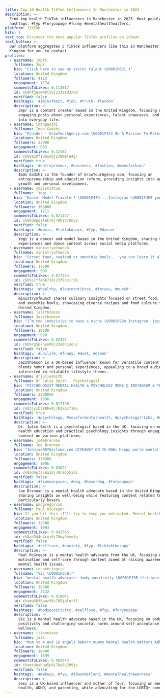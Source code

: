 ```yaml
---
title: Top 10 Health TikTok Influencers In Manchester in 2023
description: >-
  Find top health TikTok influencers in Manchester in 2023. Most popular
  hashtags: #fyp #foryoupage #funny #mentalhealthmatters.
platform: TikTok
hits: 5
text_top: Discover the most popular TikTok profiles on inBeat.
text_bottom: >-
  Our platform aggregates 5 TikTok influencers like this in Manchester, United
  Kingdom for you to contact.
profiles:
  - username: jmpr5
    fullname: Jmpr
    bio: "Click here to see my secret talent \U0001F631 ⬇️"
    location: United Kingdom
    followers: 4113
    engagement: 1774
    commentsToLikes: 0.113617
    id: ckdhfgecwxbti0j2339id3xb8
    verified: false
    hashtags: '#imjustbait, #job, #truth, #london'
    description: >-
      Jmpr is a content creator based in the United Kingdom, focusing on
      engaging posts about personal experiences, talent showcases, and insights
      into everyday life.
  - username: imangadzhi
    fullname: Iman Gadzhi
    bio: "Founder - GrowYourAgency.com \U0001F433 On A Mission To Reform The Education System \U0001F4DA"
    location: United Kingdom
    followers: 22900
    engagement: 882
    commentsToLikes: 0.12162
    id: ckb9a10f1unud0j238mela4g7
    verified: true
    hashtags: '#entrepreneur, #business, #fashion, #mensfashion'
    description: >-
      Iman Gadzhi is the founder of GrowYourAgency.com, focusing on
      entrepreneurship and education reform, providing insights into agency
      growth and personal development.
  - username: yogismithua
    fullname: 'Yogi '
    bio: "Dancer Model Traveler! \U0001F47D... Instagram \U0001F4F8 yogismithua \U0001F1EC\U0001F1E7 \U0001F1EF\U0001F1F2"
    location: United Kingdom
    followers: 366800
    engagement: 1211
    commentsToLikes: 0.021437
    id: ck9kd9pqztak70j78hjb76ky2
    verified: false
    hashtags: '#music, #tiktokdance, #fyp, #dancer'
    description: >-
      Yogi is a dancer and model based in the United Kingdom, sharing travel
      experiences and dance content across social media platforms.
  - username: ministryofmunch
    fullname: ministryofmunch
    bio: "Street food, seafood or smoothie bowls... you can learn it all here!\U0001F35F"
    location: United Kingdom
    followers: 17500
    engagement: 903
    commentsToLikes: 0.017354
    id: ckb9s7ff4pb710j2379cvir26
    verified: true
    hashtags: '#healthy, #learnontiktok, #foryou, #munch'
    description: >-
      ministryofmunch shares culinary insights focused on street food, seafood,
      and smoothie bowls, showcasing diverse recipes and food culture from the
      United Kingdom.
  - username: jazzthomson
    fullname: Jazzthomson
    bio: "I’m too indecisive to have a niche \U0001F92A Instagram: jazz_thomson"
    location: United Kingdom
    followers: 18100
    engagement: 920
    commentsToLikes: 0.02425
    id: ckb9rg5panyo00j23o0n1souv
    verified: false
    hashtags: '#unilife, #funny, #duet, #drunk'
    description: >-
      Jazzthomson is a UK-based influencer known for versatile content that
      blends humor and personal experiences, appealing to a broad audience
      interested in relatable lifestyle themes.
  - username: drjuliesmith
    fullname: Dr Julie Smith - Psychologist
    bio: "PSYCHOLOGIST MENTAL HEALTH & PSYCHOLOGY MORE @ INSTAGRAM & YOUTUBE FREE COURSE\U0001F447"
    location: United Kingdom
    followers: 2200000
    engagement: 1390
    commentsToLikes: 0.017198
    id: ck83jyxba80bw0j78zkpz71eo
    verified: true
    hashtags: '#psychology, #moveformentalhealth, #psychologytricks, #motivation'
    description: >-
      Dr. Julie Smith is a psychologist based in the UK, focusing on mental
      health education and practical psychology insights through engaging
      content on various platforms.
  - username: joeebrennan
    fullname: Joe Brennan ♡
    bio: "Johnjoe007@icloud.com GIVEAWAY ON IG NOW⤵️ Happy world mental health day!\U0001F970 He/h"
    location: United Kingdom
    followers: 330300
    engagement: 1906
    commentsToLikes: 0.03022
    id: ck8adepts5nai0j78re655jdi
    verified: false
    hashtags: '#timewarpscan, #dog, #boxerdog, #foryoupage'
    description: >-
      Joe Brennan is a mental health advocate based in the United Kingdom,
      sharing insights on well-being while featuring content related to dogs,
      particularly boxers.
  - username: pmcgregorcom
    fullname: Paul McGregor
    bio: If you hit this ☝️I’ll try to keep you motivated. Mental health awareness
    location: United Kingdom
    followers: 32500
    engagement: 1993
    commentsToLikes: 0.042565
    id: ck8ad944e4cui0j78uy9nmmfg
    verified: false
    hashtags: '#selfcare, #anxiety, #fyp, #tiktoktherapy'
    description: >-
      Paul McGregor is a mental health advocate from the UK, focusing on
      motivation and self-care through content aimed at raising awareness about
      mental health issues.
  - username: recoveringvic
    fullname: "Vic \U0001F33B✨"
    bio: "mental health advocate✨ body positivity \U0001F33B f*ck society\U0001F595\U0001F3FC ig: recoveringvic.x"
    location: United Kingdom
    followers: 38600
    engagement: 2132
    commentsToLikes: 0.016041
    id: ckamq8k58gaz50i785jqlutf1
    verified: false
    hashtags: '#bodypositivity, #selflove, #fyp, #foryoupage'
    description: >-
      Vic is a mental health advocate based in the UK, focusing on body
      positivity and challenging societal norms around self-acceptance and
      wellness.
  - username: itismexoxo
    fullname: jess
    bio: "Mum to 4 and 18 angels Reborn mummy Mental health matters Adhd Lbgt ❤\U0001F9E1\U0001F49B\U0001F49A\U0001F499"
    location: United Kingdom
    followers: 10400
    engagement: 1599
    commentsToLikes: 0.082943
    id: ckamtduxnua5p0i78s5u299js
    verified: false
    hashtags: '#makeup, #fyp, #jdwonderland, #mentalhealthawarness'
    description: >-
      Jess is a UK-based influencer and mother of four, focusing on mental
      health, ADHD, and parenting, while advocating for the LGBTQ+ community.
---
```


